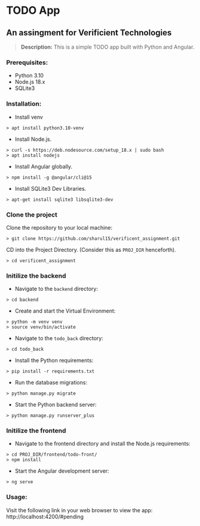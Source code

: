 # TODO App

## An assingment for Verificient Technologies

> **Description:** This is a simple TODO app built with Python and Angular.

### Prerequisites:

- Python 3.10
- Node.js 18.x
- SQLite3

### Installation:

- Install venv

```
> apt install python3.10-venv
```

- Install Node.js.

```
> curl -s https://deb.nodesource.com/setup_18.x | sudo bash
> apt install nodejs
```

- Install Angular globally.

```
> npm install -g @angular/cli@15
```

- Install SQLite3 Dev Libraries.

```
> apt-get install sqlite3 libsqlite3-dev
```

### Clone the project

Clone the repository to your local machine:

```
> git clone https://github.com/sharul15/verificent_assignment.git
```

CD into the Project Directory. (Consider this as `PROJ_DIR` henceforth).

```
> cd verificent_assignment
```

### Initilize the backend

- Navigate to the `backend` directory:

```
> cd backend
```

- Create and start the Virtual Environment:

```
> python -m venv venv
> source venv/bin/activate
```

- Navigate to the `todo_back` directory:

```
> cd todo_back
```

- Install the Python requirements:

```
> pip install -r requirements.txt
```

- Run the database migrations:

```
> python manage.py migrate
```

- Start the Python backend server:

```
> python manage.py runserver_plus
```

### Initilize the frontend

- Navigate to the frontend directory and install the Node.js requirements:

```
> cd PROJ_DIR/frontend/todo-front/
> npm install
```

- Start the Angular development server:

```
> ng serve
```

### Usage:

Visit the following link in your web browser to view the app:
http://localhost:4200/#pending
